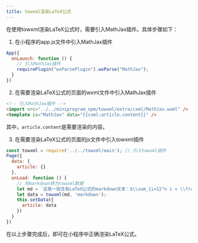 ```yaml
---
title: towxml渲染LaTeX公式
---
```

在使用towxml渲染LaTeX公式时，需要引入MathJax插件。具体步骤如下：

1. 在小程序的app.js文件中引入MathJax插件

```javascript
App({
  onLaunch: function () {
    // 引入MathJax插件
    requirePlugin("wxParsePlugin").wxParse("MathJax");
  }
})
```

2. 在需要渲染LaTeX公式的页面的wxml文件中引入MathJax插件

```html
<!-- 引入MathJax插件 -->
<import src="../../miniprogram_npm/towxml/extra/cxml/MathJax.wxml" />
<template is="MathJax" data="{{cxml:article.content}}" />
```

其中，`article.content`是需要渲染的内容。

3. 在需要渲染LaTeX公式的页面的js文件中引入towxml插件

```javascript
const towxml = require('../../towxml/main'); // 引入towxml插件
Page({
  data: {
    article: {}
  },
  onLoad: function () {
    // 将markdown转为towxml数据
    let md = `这是一段含有LaTeX公式的markdown文本：$\\sum_{i=1}^n i = \\frac{n(n+1)}{2}$`;
    let data = towxml(md, 'markdown');
    this.setData({
      article: data
    })
  }
})
```

在以上步骤完成后，即可在小程序中正确渲染LaTeX公式。
